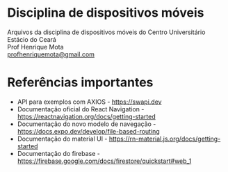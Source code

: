 # Disciplina de dispositivos móveis

Arquivos da disciplina de dispositivos móveis do Centro Universitário Estácio do Ceará  
Prof Henrique Mota  
profhenriquemota@gmail.com

# Referências importantes

- API para exemplos com AXIOS - https://swapi.dev
- Documentação oficial do React Navigation - https://reactnavigation.org/docs/getting-started
- Documentação do novo modelo de navegação - https://docs.expo.dev/develop/file-based-routing
- Documentação do material UI - https://rn-material.js.org/docs/getting-started
- Documentação do firebase - https://firebase.google.com/docs/firestore/quickstart#web_1
